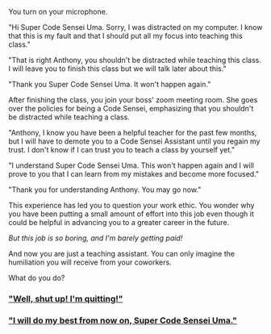 You turn on your microphone.

"Hi Super Code Sensei Uma. Sorry, I was distracted on my computer. I know that this is my fault and that I should put all my focus into teaching this class."

"That is right Anthony, you shouldn't be distracted while teaching this class. I will leave you to finish this class but we will talk later about this."

"Thank you Super Code Sensei Uma. It won't happen again."

After finishing the class, you join your boss' zoom meeting room. She goes over the policies for being a Code Sensei, emphasizing that you shouldn't be distracted while teaching a class.

"Anthony, I know you have been a helpful teacher for the past few months, but I will have to demote you to a Code Sensei Assistant until you regain my trust. I don't know if I can trust you to teach a class by yourself yet."

"I understand Super Code Sensei Uma. This won't happen again and I will prove to you that I can learn from my mistakes and become more focused."

"Thank you for understanding Anthony. You may go now."

This experience has led you to question your work ethic. You wonder why you have been putting a small amount of effort into this job even though it could be helpful in advancing you to a greater career in the future.

_But this job is so boring, and I'm barely getting paid!_ 

And now you are just a teaching assistant. You can only imagine the humiliation you will receive from your coworkers.


What do you do?

### ["Well, shut up! I'm quitting!"](/1A1.md)

### ["I will do my best from now on, Super Code Sensei Uma."](/1A2.md)
